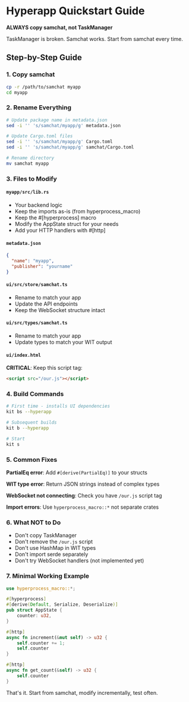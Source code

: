 # Hyperapp Quickstart Guide

**ALWAYS copy samchat, not TaskManager**

TaskManager is broken. Samchat works. Start from samchat every time.

## Step-by-Step Guide

### 1. Copy samchat
```bash
cp -r /path/to/samchat myapp
cd myapp
```

### 2. Rename Everything
```bash
# Update package name in metadata.json
sed -i '' 's/samchat/myapp/g' metadata.json

# Update Cargo.toml files
sed -i '' 's/samchat/myapp/g' Cargo.toml
sed -i '' 's/samchat/myapp/g' samchat/Cargo.toml

# Rename directory
mv samchat myapp
```

### 3. Files to Modify

#### `myapp/src/lib.rs`
- Your backend logic
- Keep the imports as-is (from hyperprocess_macro)
- Keep the #[hyperprocess] macro
- Modify the AppState struct for your needs
- Add your HTTP handlers with #[http]

#### `metadata.json`
```json
{
  "name": "myapp",
  "publisher": "yourname"
}
```

#### `ui/src/store/samchat.ts`
- Rename to match your app
- Update the API endpoints
- Keep the WebSocket structure intact

#### `ui/src/types/samchat.ts`
- Rename to match your app
- Update types to match your WIT output

#### `ui/index.html`
**CRITICAL**: Keep this script tag:
```html
<script src="/our.js"></script>
```

### 4. Build Commands
```bash
# First time - installs UI dependencies
kit bs --hyperapp

# Subsequent builds
kit b --hyperapp

# Start
kit s
```

### 5. Common Fixes

**PartialEq error**: Add `#[derive(PartialEq)]` to your structs

**WIT type error**: Return JSON strings instead of complex types

**WebSocket not connecting**: Check you have `/our.js` script tag

**Import errors**: Use `hyperprocess_macro::*` not separate crates

### 6. What NOT to Do
- Don't copy TaskManager
- Don't remove the `/our.js` script
- Don't use HashMap in WIT types
- Don't import serde separately
- Don't try WebSocket handlers (not implemented yet)

### 7. Minimal Working Example
```rust
use hyperprocess_macro::*;

#[hyperprocess]
#[derive(Default, Serialize, Deserialize)]
pub struct AppState {
    counter: u32,
}

#[http]
async fn increment(&mut self) -> u32 {
    self.counter += 1;
    self.counter
}

#[http]
async fn get_count(&self) -> u32 {
    self.counter
}
```

That's it. Start from samchat, modify incrementally, test often.